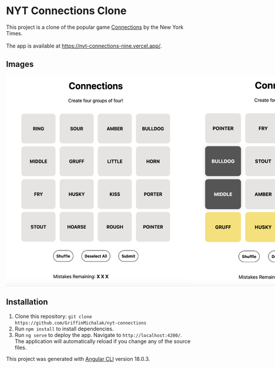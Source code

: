 # NYT Connections Clone

This project is a clone of the popular game [Connections](https://www.nytimes.com/games/connections) by the New York Times.
<br><br>
The app is available at https://nyt-connections-nine.vercel.app/.

## Images
<div style="display: flex; justify-content: space-between">
    <img src="/src/assets/images/connections1.png">
    <img src="/src/assets/images/connections2.png" >
</div>

## Installation
1. Clone this repository: `git clone https://github.com/GriffinMichalak/nyt-connections`
2. Run `npm install` to install dependencies. 
3. Run `ng serve` to deploy the app. Navigate to `http://localhost:4200/`. The application will automatically reload if you change any of the source files.

This project was generated with [Angular CLI](https://github.com/angular/angular-cli) version 18.0.3.